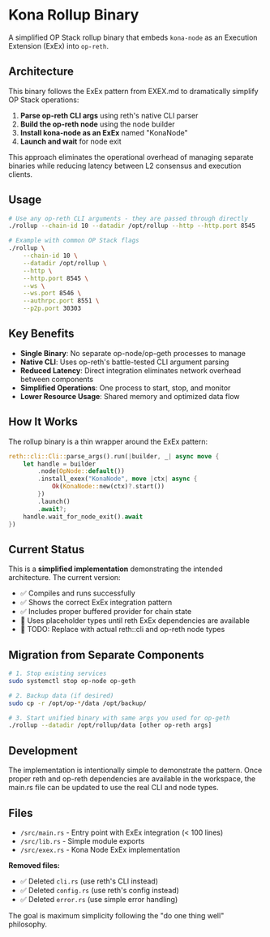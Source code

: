 # Kona Rollup Binary

A simplified OP Stack rollup binary that embeds `kona-node` as an Execution Extension (ExEx) into `op-reth`.

## Architecture

This binary follows the ExEx pattern from EXEX.md to dramatically simplify OP Stack operations:

1. **Parse op-reth CLI args** using reth's native CLI parser
2. **Build the op-reth node** using the node builder
3. **Install kona-node as an ExEx** named "KonaNode"
4. **Launch and wait** for node exit

This approach eliminates the operational overhead of managing separate binaries while reducing latency between L2 consensus and execution clients.

## Usage

```bash
# Use any op-reth CLI arguments - they are passed through directly
./rollup --chain-id 10 --datadir /opt/rollup --http --http.port 8545

# Example with common OP Stack flags
./rollup \
    --chain-id 10 \
    --datadir /opt/rollup \
    --http \
    --http.port 8545 \
    --ws \
    --ws.port 8546 \
    --authrpc.port 8551 \
    --p2p.port 30303
```

## Key Benefits

- **Single Binary**: No separate op-node/op-geth processes to manage
- **Native CLI**: Uses op-reth's battle-tested CLI argument parsing
- **Reduced Latency**: Direct integration eliminates network overhead between components
- **Simplified Operations**: One process to start, stop, and monitor
- **Lower Resource Usage**: Shared memory and optimized data flow

## How It Works

The rollup binary is a thin wrapper around the ExEx pattern:

```rust
reth::cli::Cli::parse_args().run(|builder, _| async move {
    let handle = builder
        .node(OpNode::default())
        .install_exex("KonaNode", move |ctx| async {
            Ok(KonaNode::new(ctx)?.start())
        })
        .launch()
        .await?;
    handle.wait_for_node_exit().await
})
```

## Current Status

This is a **simplified implementation** demonstrating the intended architecture. The current version:

- ✅ Compiles and runs successfully 
- ✅ Shows the correct ExEx integration pattern
- ✅ Includes proper buffered provider for chain state
- 🚧 Uses placeholder types until reth ExEx dependencies are available
- 🚧 TODO: Replace with actual reth::cli and op-reth node types

## Migration from Separate Components

```bash
# 1. Stop existing services
sudo systemctl stop op-node op-geth

# 2. Backup data (if desired)
sudo cp -r /opt/op-*/data /opt/backup/

# 3. Start unified binary with same args you used for op-geth
./rollup --datadir /opt/rollup/data [other op-reth args]
```

## Development

The implementation is intentionally simple to demonstrate the pattern. Once proper reth and op-reth dependencies are available in the workspace, the main.rs file can be updated to use the real CLI and node types.

## Files

- `/src/main.rs` - Entry point with ExEx integration (< 100 lines)
- `/src/lib.rs` - Simple module exports
- `/src/exex.rs` - Kona Node ExEx implementation

**Removed files:**
- ✅ Deleted `cli.rs` (use reth's CLI instead)
- ✅ Deleted `config.rs` (use reth's config instead)  
- ✅ Deleted `error.rs` (use simple error handling)

The goal is maximum simplicity following the "do one thing well" philosophy.